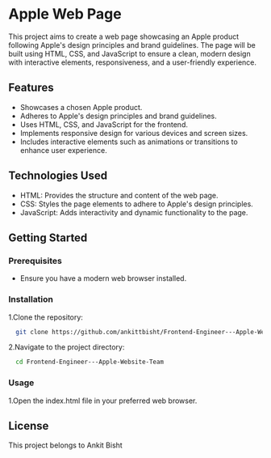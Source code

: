 
# Apple Web Page


This project aims to create a web page showcasing an Apple product following Apple's design principles and brand guidelines. The page will be built using HTML, CSS, and JavaScript to ensure a clean, modern design with interactive elements, responsiveness, and a user-friendly experience.


## Features

- Showcases a chosen Apple product.
- Adheres to Apple's design principles and brand guidelines.
- Uses HTML, CSS, and JavaScript for the frontend.
- Implements responsive design for various devices and screen sizes.
- Includes interactive elements such as animations or transitions to enhance user experience.

## Technologies Used
- HTML: Provides the structure and content of the web page.
- CSS: Styles the page elements to adhere to Apple's design principles.
- JavaScript: Adds interactivity and dynamic functionality to the page.
## Getting Started

### Prerequisites
- Ensure you have a modern web browser installed.
### Installation
 1.Clone the repository:

 
```bash
  git clone https://github.com/ankittbisht/Frontend-Engineer---Apple-Website-Team
```
2.Navigate to the project directory:
```bash
  cd Frontend-Engineer---Apple-Website-Team
```
### Usage
1.Open the index.html file in your preferred web browser.


## License

This project belongs to Ankit Bisht


